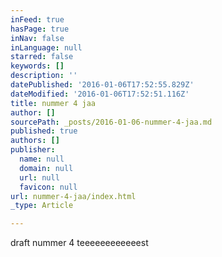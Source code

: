 ```yaml
---
inFeed: true
hasPage: true
inNav: false
inLanguage: null
starred: false
keywords: []
description: ''
datePublished: '2016-01-06T17:52:55.829Z'
dateModified: '2016-01-06T17:52:51.116Z'
title: nummer 4 jaa
author: []
sourcePath: _posts/2016-01-06-nummer-4-jaa.md
published: true
authors: []
publisher:
  name: null
  domain: null
  url: null
  favicon: null
url: nummer-4-jaa/index.html
_type: Article

---
```

draft nummer 4 teeeeeeeeeeeest